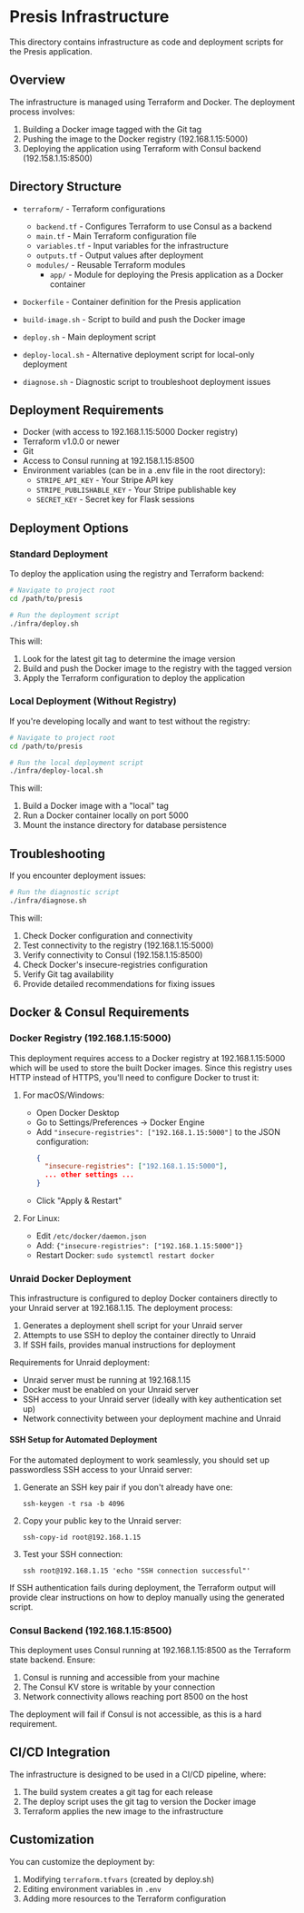 # Presis Infrastructure

This directory contains infrastructure as code and deployment scripts for the Presis application.

## Overview

The infrastructure is managed using Terraform and Docker. The deployment process involves:

1. Building a Docker image tagged with the Git tag
2. Pushing the image to the Docker registry (192.168.1.15:5000)
3. Deploying the application using Terraform with Consul backend (192.158.1.15:8500)

## Directory Structure

- `terraform/` - Terraform configurations
  - `backend.tf` - Configures Terraform to use Consul as a backend
  - `main.tf` - Main Terraform configuration file
  - `variables.tf` - Input variables for the infrastructure
  - `outputs.tf` - Output values after deployment
  - `modules/` - Reusable Terraform modules
    - `app/` - Module for deploying the Presis application as a Docker container

- `Dockerfile` - Container definition for the Presis application
- `build-image.sh` - Script to build and push the Docker image
- `deploy.sh` - Main deployment script
- `deploy-local.sh` - Alternative deployment script for local-only deployment
- `diagnose.sh` - Diagnostic script to troubleshoot deployment issues

## Deployment Requirements

- Docker (with access to 192.168.1.15:5000 Docker registry)
- Terraform v1.0.0 or newer
- Git
- Access to Consul running at 192.158.1.15:8500
- Environment variables (can be in a .env file in the root directory):
  - `STRIPE_API_KEY` - Your Stripe API key
  - `STRIPE_PUBLISHABLE_KEY` - Your Stripe publishable key
  - `SECRET_KEY` - Secret key for Flask sessions

## Deployment Options

### Standard Deployment

To deploy the application using the registry and Terraform backend:

```bash
# Navigate to project root
cd /path/to/presis

# Run the deployment script
./infra/deploy.sh
```

This will:
1. Look for the latest git tag to determine the image version
2. Build and push the Docker image to the registry with the tagged version
3. Apply the Terraform configuration to deploy the application

### Local Deployment (Without Registry)

If you're developing locally and want to test without the registry:

```bash
# Navigate to project root
cd /path/to/presis

# Run the local deployment script
./infra/deploy-local.sh
```

This will:
1. Build a Docker image with a "local" tag
2. Run a Docker container locally on port 5000
3. Mount the instance directory for database persistence

## Troubleshooting

If you encounter deployment issues:

```bash
# Run the diagnostic script
./infra/diagnose.sh
```

This will:
1. Check Docker configuration and connectivity
2. Test connectivity to the registry (192.168.1.15:5000)
3. Verify connectivity to Consul (192.158.1.15:8500)
4. Check Docker's insecure-registries configuration
5. Verify Git tag availability
6. Provide detailed recommendations for fixing issues

## Docker & Consul Requirements

### Docker Registry (192.168.1.15:5000)
This deployment requires access to a Docker registry at 192.168.1.15:5000 which will be used to store the built Docker images. Since this registry uses HTTP instead of HTTPS, you'll need to configure Docker to trust it:

1. For macOS/Windows:
   - Open Docker Desktop
   - Go to Settings/Preferences → Docker Engine
   - Add `"insecure-registries": ["192.168.1.15:5000"]` to the JSON configuration:
     ```json
     {
       "insecure-registries": ["192.168.1.15:5000"],
       ... other settings ...
     }
     ```
   - Click "Apply & Restart"

2. For Linux:
   - Edit `/etc/docker/daemon.json`
   - Add: `{"insecure-registries": ["192.168.1.15:5000"]}`
   - Restart Docker: `sudo systemctl restart docker`

### Unraid Docker Deployment
This infrastructure is configured to deploy Docker containers directly to your Unraid server at 192.168.1.15. The deployment process:

1. Generates a deployment shell script for your Unraid server
2. Attempts to use SSH to deploy the container directly to Unraid
3. If SSH fails, provides manual instructions for deployment

Requirements for Unraid deployment:
- Unraid server must be running at 192.168.1.15
- Docker must be enabled on your Unraid server
- SSH access to your Unraid server (ideally with key authentication set up)
- Network connectivity between your deployment machine and Unraid

#### SSH Setup for Automated Deployment

For the automated deployment to work seamlessly, you should set up passwordless SSH access to your Unraid server:

1. Generate an SSH key pair if you don't already have one:
   ```
   ssh-keygen -t rsa -b 4096
   ```

2. Copy your public key to the Unraid server:
   ```
   ssh-copy-id root@192.168.1.15
   ```

3. Test your SSH connection:
   ```
   ssh root@192.168.1.15 'echo "SSH connection successful"'
   ```

If SSH authentication fails during deployment, the Terraform output will provide clear instructions on how to deploy manually using the generated script.

### Consul Backend (192.168.1.15:8500)
This deployment uses Consul running at 192.168.1.15:8500 as the Terraform state backend. Ensure:

1. Consul is running and accessible from your machine
2. The Consul KV store is writable by your connection
3. Network connectivity allows reaching port 8500 on the host

The deployment will fail if Consul is not accessible, as this is a hard requirement.

## CI/CD Integration

The infrastructure is designed to be used in a CI/CD pipeline, where:

1. The build system creates a git tag for each release
2. The deploy script uses the git tag to version the Docker image
3. Terraform applies the new image to the infrastructure

## Customization

You can customize the deployment by:

1. Modifying `terraform.tfvars` (created by deploy.sh)
2. Editing environment variables in `.env`
3. Adding more resources to the Terraform configuration
